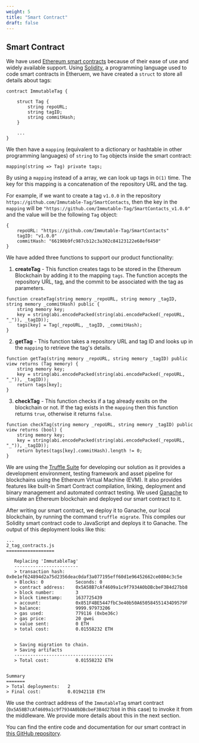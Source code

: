 ```yaml
---
weight: 5
title: "Smart Contract"
draft: false
---
```


## Smart Contract

We have used [Ethereum smart contracts](https://ethereum.org/en/developers/docs/smart-contracts/) because of their ease of use and widely available support. Using [Solidity](https://docs.soliditylang.org/), a programming language used to code smart contracts in Etheruem, we have created a `struct` to store all details about tags:

```solidity
contract ImmutableTag {

    struct Tag {
        string repoURL;
        string tagID;
        string commitHash;
    }

    ...
}
```

We then have a `mapping` (equivalent to a dictionary or hashtable in other programming languages) of `string` to `Tag` objects inside the smart contract:

```solidity
mapping(string => Tag) private tags;
```

By using a `mapping` instead of a array, we can look up tags in `O(1)` time. The key for this mapping is a concatenation of the repository URL and the tag.

For example, if we want to create a tag `v1.0.0` in the repository `https://github.com/Immutable-Tag/SmartContacts`, then the key in the `mapping` will be `"https://github.com/Immutable-Tag/SmartContacts_v1.0.0"` and the value will be the following `Tag` object:

```solidity
{
    repoURL: "https://github.com/Immutable-Tag/SmartContacts"
    tagID: "v1.0.0"
    commitHash: "66190b9fc987cb12c3a302c84123122e68ef6450"
}
```

We have added three functions to support our product functionality:

1. **createTag** - This function creates tags to be stored in the Ethereum Blockchain by adding it to the mapping `tags`. The function accepts the repository URL, tag, and the commit to be associated with the tag as parameters.

```solidity
function createTag(string memory _repoURL, string memory _tagID, string memory _commitHash) public {
    string memory key;
    key = string(abi.encodePacked(string(abi.encodePacked(_repoURL, "_")), _tagID));
    tags[key] = Tag(_repoURL, _tagID, _commitHash);
}
```

2. **getTag** - This function takes a repository URL and tag ID and looks up in the `mapping` to retrieve the tag's details.

```solidity
function getTag(string memory _repoURL, string memory _tagID) public view returns (Tag memory) {
    string memory key;
    key = string(abi.encodePacked(string(abi.encodePacked(_repoURL, "_")), _tagID));
    return tags[key];
}
```

3. **checkTag** - This function checks if a tag already exsits on the blockchain or not. If the tag exists in the `mapping` then this function returns `true`, otherwise it returns `false`.

```solidity
function checkTag(string memory _repoURL, string memory _tagID) public view returns (bool) {
    string memory key;
    key = string(abi.encodePacked(string(abi.encodePacked(_repoURL, "_")), _tagID));
    return bytes(tags[key].commitHash).length != 0;
}
```

We are using the [Truffle Suite](https://trufflesuite.com/) for developing our solution as it provides a development environment, testing framework and asset pipeline for blockchains using the Ethereum Virtual Machine (EVM). It also provides features like built-in Smart Contract compilation, linking, deployment and binary management and automated contract testing. We used [Ganache](https://trufflesuite.com/ganache/) to simulate an Ethereum blockchain and deployed our smart contract to it.

After writing our smart contract, we deploy it to Ganache, our local blockchain, by running the command `truffle migrate`. This compiles our Solidity smart contract code to JavaScript and deploys it to Ganache. The output of this deployment looks like this:

```text
...
2_tag_contracts.js
==================

   Replacing 'ImmutableTag'
   ------------------------
   > transaction hash:    0x0e1ef624894d2a75d2356deac0daf3a077195eff60d1e96452662ce0804c3c5e
   > Blocks: 0            Seconds: 0
   > contract address:    0x5A58B7cAf4609a1c9f7934A0bDBcbeF3B4d27bb8
   > block number:        3
   > block timestamp:     1637725439
   > account:             0x851F4BE5447fbC3e40b50A650584551434D9579F
   > balance:             9999.97973206
   > gas used:            779116 (0xbe36c)
   > gas price:           20 gwei
   > value sent:          0 ETH
   > total cost:          0.01558232 ETH


   > Saving migration to chain.
   > Saving artifacts
   -------------------------------------
   > Total cost:          0.01558232 ETH


Summary
=======
> Total deployments:   2
> Final cost:          0.01942118 ETH
```

We use the contract address of the `ImmutableTag` smart contract (`0x5A58B7cAf4609a1c9f7934A0bDBcbeF3B4d27bb8` in this case) to invoke it from the middleware. We provide more details about this in the next section.

You can find the entire code and documentation for our smart contract in [this GitHub repository](https://github.com/Immutable-Tag/SmartContracts).

